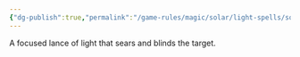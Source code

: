 ```yaml
---
{"dg-publish":true,"permalink":"/game-rules/magic/solar/light-spells/solar-ray/"}
---
```


A focused lance of light that sears and blinds the target.